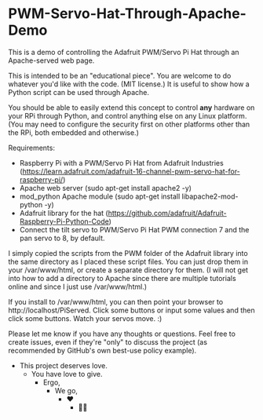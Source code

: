 # PWM-Servo-Hat-Through-Apache-Demo
This is a demo of controlling the Adafruit PWM/Servo Pi Hat through an Apache-served web page.

This is intended to be an "educational piece". You are welcome to do whatever you'd like with the code. (MIT license.) It is useful to show how a Python script can be used through Apache.

You should be able to easily extend this concept to control **any** hardware on your RPi through Python, and control anything else on any Linux platform. (You may need to configure the security first on other platforms other than the RPi, both embedded and otherwise.)

Requirements:
* Raspberry Pi with a PWM/Servo Pi Hat from Adafruit Industries (https://learn.adafruit.com/adafruit-16-channel-pwm-servo-hat-for-raspberry-pi/)
* Apache web server (sudo apt-get install apache2 -y)
* mod_python Apache module (sudo apt-get install libapache2-mod-python -y)
* Adafruit library for the hat (https://github.com/adafruit/Adafruit-Raspberry-Pi-Python-Code)
* Connect the tilt servo to PWM/Servo Pi Hat PWM connection 7 and the pan servo to 8, by default.

I simply copied the scripts from the PWM folder of the Adafruit library into the same directory as I placed these script files. You can just drop them in your /var/www/html, or create a separate directory for them. (I will not get into how to add a directory to Apache since there are multiple tutorials online and since I just use /var/www/html.)

If you install to /var/www/html, you can then point your browser to http://localhost/PiServed. Click some buttons or input some values and then click some buttons. Watch your servos move. :)

Please let me know if you have any thoughts or questions. Feel free to create issues, even if they're "only" to discuss the project (as recommended by GitHub's own best-use policy example).

* This project deserves love.
  * You have love to give.
    * Ergo,
      * We go, 
        * ❤
          * 🖖😎
